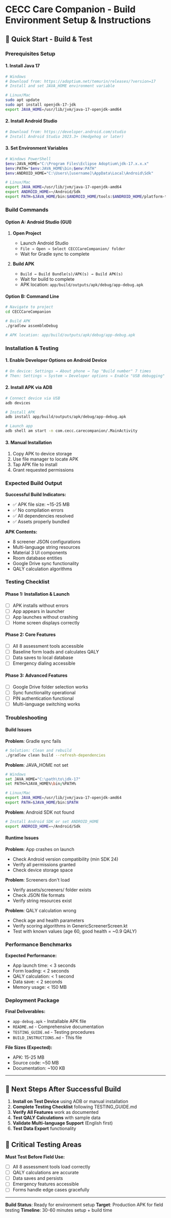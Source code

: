 # CECC Care Companion - Build Environment Setup & Instructions

## 🚀 Quick Start - Build & Test

### Prerequisites Setup

#### 1. Install Java 17
```bash
# Windows
# Download from: https://adoptium.net/temurin/releases/?version=17
# Install and set JAVA_HOME environment variable

# Linux/Mac
sudo apt update
sudo apt install openjdk-17-jdk
export JAVA_HOME=/usr/lib/jvm/java-17-openjdk-amd64
```

#### 2. Install Android Studio
```bash
# Download from: https://developer.android.com/studio
# Install Android Studio 2023.3+ (Hedgehog or later)
```

#### 3. Set Environment Variables
```bash
# Windows PowerShell
$env:JAVA_HOME="C:\Program Files\Eclipse Adoptium\jdk-17.x.x.x"
$env:PATH="$env:JAVA_HOME\bin;$env:PATH"
$env:ANDROID_HOME="C:\Users\[username]\AppData\Local\Android\Sdk"

# Linux/Mac
export JAVA_HOME=/usr/lib/jvm/java-17-openjdk-amd64
export ANDROID_HOME=~/Android/Sdk
export PATH=$JAVA_HOME/bin:$ANDROID_HOME/tools:$ANDROID_HOME/platform-tools:$PATH
```

### Build Commands

#### Option A: Android Studio (GUI)
1. **Open Project**
   - Launch Android Studio
   - `File → Open → Select CECCCareCompanion/ folder`
   - Wait for Gradle sync to complete

2. **Build APK**
   - `Build → Build Bundle(s)/APK(s) → Build APK(s)`
   - Wait for build to complete
   - APK location: `app/build/outputs/apk/debug/app-debug.apk`

#### Option B: Command Line
```bash
# Navigate to project
cd CECCCareCompanion

# Build APK
./gradlew assembleDebug

# APK location: app/build/outputs/apk/debug/app-debug.apk
```

### Installation & Testing

#### 1. Enable Developer Options on Android Device
```bash
# On device: Settings → About phone → Tap "Build number" 7 times
# Then: Settings → System → Developer options → Enable "USB debugging"
```

#### 2. Install APK via ADB
```bash
# Connect device via USB
adb devices

# Install APK
adb install app/build/outputs/apk/debug/app-debug.apk

# Launch app
adb shell am start -n com.cecc.carecompanion/.MainActivity
```

#### 3. Manual Installation
1. Copy APK to device storage
2. Use file manager to locate APK
3. Tap APK file to install
4. Grant requested permissions

### Expected Build Output

**Successful Build Indicators:**
- ✅ APK file size: ~15-25 MB
- ✅ No compilation errors
- ✅ All dependencies resolved
- ✅ Assets properly bundled

**APK Contents:**
- 8 screener JSON configurations
- Multi-language string resources
- Material 3 UI components
- Room database entities
- Google Drive sync functionality
- QALY calculation algorithms

### Testing Checklist

#### Phase 1: Installation & Launch
- [ ] APK installs without errors
- [ ] App appears in launcher
- [ ] App launches without crashing
- [ ] Home screen displays correctly

#### Phase 2: Core Features
- [ ] All 8 assessment tools accessible
- [ ] Baseline form loads and calculates QALY
- [ ] Data saves to local database
- [ ] Emergency dialing accessible

#### Phase 3: Advanced Features
- [ ] Google Drive folder selection works
- [ ] Sync functionality operational
- [ ] PIN authentication functional
- [ ] Multi-language switching works

### Troubleshooting

#### Build Issues

**Problem**: Gradle sync fails
```bash
# Solution: Clean and rebuild
./gradlew clean build --refresh-dependencies
```

**Problem**: JAVA_HOME not set
```bash
# Windows
set JAVA_HOME="C:\path\to\jdk-17"
set PATH=%JAVA_HOME%\bin;%PATH%

# Linux/Mac
export JAVA_HOME=/usr/lib/jvm/java-17-openjdk-amd64
export PATH=$JAVA_HOME/bin:$PATH
```

**Problem**: Android SDK not found
```bash
# Install Android SDK or set ANDROID_HOME
export ANDROID_HOME=~/Android/Sdk
```

#### Runtime Issues

**Problem**: App crashes on launch
- Check Android version compatibility (min SDK 24)
- Verify all permissions granted
- Check device storage space

**Problem**: Screeners don't load
- Verify assets/screeners/ folder exists
- Check JSON file formats
- Verify string resources exist

**Problem**: QALY calculation wrong
- Check age and health parameters
- Verify scoring algorithms in GenericScreenerScreen.kt
- Test with known values (age 60, good health = ~0.9 QALY)

### Performance Benchmarks

**Expected Performance:**
- App launch time: < 3 seconds
- Form loading: < 2 seconds
- QALY calculation: < 1 second
- Data save: < 2 seconds
- Memory usage: < 150 MB

### Deployment Package

**Final Deliverables:**
- `app-debug.apk` - Installable APK file
- `README.md` - Comprehensive documentation
- `TESTING_GUIDE.md` - Testing procedures
- `BUILD_INSTRUCTIONS.md` - This file

**File Sizes (Expected):**
- APK: 15-25 MB
- Source code: ~50 MB
- Documentation: ~100 KB

---

## 🎯 Next Steps After Successful Build

1. **Install on Test Device** using ADB or manual installation
2. **Complete Testing Checklist** following TESTING_GUIDE.md
3. **Verify All Features** work as documented
4. **Test QALY Calculations** with sample data
5. **Validate Multi-language Support** (English first)
6. **Test Data Export** functionality

## 🚨 Critical Testing Areas

**Must Test Before Field Use:**
- [ ] All 8 assessment tools load correctly
- [ ] QALY calculations are accurate
- [ ] Data saves and persists
- [ ] Emergency features accessible
- [ ] Forms handle edge cases gracefully

---

**Build Status**: Ready for environment setup
**Target**: Production APK for field testing
**Timeline**: 30-60 minutes setup + build time

